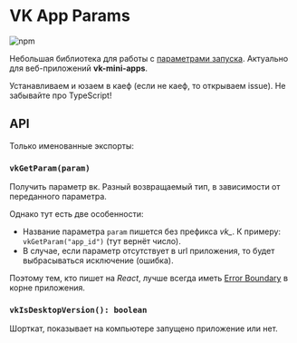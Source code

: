 # VK App Params

![npm](https://img.shields.io/npm/v/@zardoy/vk-params?color=limegreen)

Небольшая библиотека для работы с [параметрами запуска](https://vk.com/dev/vk_apps_docs3?f=6.%2B%D0%9F%D0%B0%D1%80%D0%B0%D0%BC%D0%B5%D1%82%D1%80%D1%8B%2B%D0%B7%D0%B0%D0%BF%D1%83%D1%81%D0%BA%D0%B0). Актуально для веб-приложений **vk-mini-apps**.

Устанавливаем и юзаем в каеф (если не каеф, то открываем issue). Не забывайте про TypeScript!

## API

Только именованные экспорты:

### `vkGetParam(param)`

Получить параметр вк. Разный возвращаемый тип, в зависимости от переданного параметра.

Однако тут есть две особенности:

- Название параметра `param` пишется без префикса *vk_*. К примеру: `vkGetParam("app_id")` (тут вернёт число).
- В случае, если параметр отсутствует в url приложения, то будет выбрасываться исключение (ошибка).

Поэтому тем, кто пишет на *React*, лучше всегда иметь [Error Boundary](https://ru.reactjs.org/docs/error-boundaries.html) в корне приложения.

### `vkIsDesktopVersion(): boolean`

Шорткат, показывает на компьютере запущено приложение или нет.
